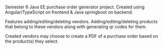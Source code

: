 Semester 6 Java EE purchase order generator project. Created using Angular/TypeScript on frontend & Java springboot on backend.

Features adding/editing/deleting vendors. Adding/editing/deleting products that belong to these vendors along with generating qr codes for them.

Created vendors may choose to create a PDF of a purchase order based on the product(s) they select.
